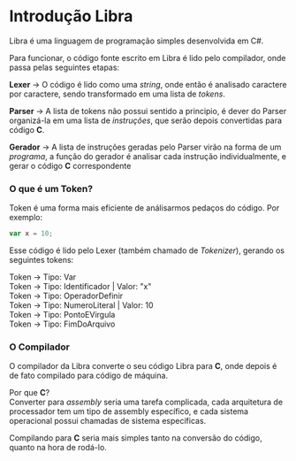 # Introdução Libra

Libra é uma linguagem de programação simples desenvolvida em C#.

Para funcionar, o código fonte escrito em Libra é lido pelo compilador, onde passa pelas seguintes etapas:

**Lexer** &#8594; O código é lido como uma *string*, onde então é analisado caractere por caractere, sendo transformado em uma lista de *tokens*.

**Parser** &#8594; A lista de tokens não possui sentido a principio, é dever do Parser organizá-la em uma lista de *instruções*, que serão depois convertidas para código **C**.

**Gerador** &#8594; A lista de instruções geradas pelo Parser virão na forma de um *programa*, a função do gerador é analisar cada instrução individualmente, e gerar o código **C** correspondente

### O que é um Token?
Token é uma forma mais eficiente de análisarmos pedaços do código. Por exemplo:

```js
var x = 10;
```
Esse código é lido pelo Lexer (também chamado de *Tokenizer*), gerando os seguintes tokens:

Token &#8594; Tipo: Var <br>
Token &#8594; Tipo: Identificador | Valor: "x" <br>
Token &#8594; Tipo: OperadorDefinir <br>
Token &#8594; Tipo: NumeroLiteral | Valor: 10 <br>
Token &#8594; Tipo: PontoEVirgula <br>
Token &#8594; Tipo: FimDoArquivo

### O Compilador

O compilador da Libra converte o seu código Libra para **C**, onde depois é de fato compilado para código de máquina.

Por que **C**?<br>
Converter para *assembly* seria uma tarefa complicada, cada arquitetura de processador tem um tipo de assembly específico, e cada sistema operacional possui chamadas de sistema específicas.

Compilando para **C** seria mais simples tanto na conversão do código, quanto na hora de rodá-lo.